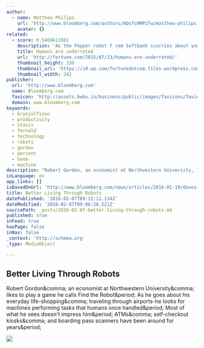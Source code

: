 ```yaml
---
author:
  - name: Matthew Philips
    url: 'http://www.bloomberg.com/authors/AQsfcHMPzTw/matthew-philips'
    avatar: {}
related:
  - score: 0.5466611981
    description: 'As the Pepper robot f rom Softbank scurries about your home or office, it reads your emotions by your words, tone of voice, facial expressions, and body language. It then responds in all those ways; its hands and posture in particular are remarkably expressive.'
    title: Humans are underrated
    url: 'http://fortune.com/2015/07/23/humans-are-underrated/'
    thumbnail_height: 330
    thumbnail_url: 'https://i0.wp.com/fortunedotcom.files.wordpress.com/2015/07/cov08_ainside.jpg?fit=440%2C330&quality=80&strip'
    thumbnail_width: 242
publisher:
  url: 'http://www.bloomberg.com'
  name: Bloomberg.com
  favicon: 'http://assets.bwbx.io/business/public/images/favicons/favicon-32x32-d2b81a9373.png'
  domain: www.bloomberg.com
keywords:
  - brynjolfsson
  - productivity
  - stasis
  - fernald
  - technology
  - robots
  - gordon
  - percent
  - boom
  - machine
description: "Robert Gordon, an economist at Northwestern University, likes to play a game he calls Find the Robot. As he goes about his everyday life-shopping, traveling through airports-he looks for machines performing tasks that humans once handled. Most of what he sees doesn't impress him. ATMs, self-checkout kiosks, and boarding pass scanners have been around for years."
inLanguage: en
app_links: []
isBasedOnUrl: 'http://www.bloomberg.com/news/articles/2016-01-19/davos-theme-better-living-through-robots'
title: Better Living Through Robots
datePublished: '2016-02-07T09:12:11.134Z'
dateModified: '2016-02-07T09:06:28.521Z'
sourcePath: _posts/2016-02-07-better-living-through-robots.md
published: true
inFeed: true
hasPage: false
inNav: false
_context: 'http://schema.org'
_type: MediaObject

---
```

<article style=""><h1>Better Living Through Robots</h1><p>Robert Gordon&amp;comma; an economist at Northwestern University&amp;comma; likes to play a game he calls Find the Robot&amp;period; As he goes about his everyday life-shopping&amp;comma; traveling through airports-he looks for machines performing tasks that humans once handled&amp;period; Most of what he sees doesn't impress him&amp;period; ATMs&amp;comma; self-checkout kiosks&amp;comma; and boarding pass scanners have been around for years&amp;period;</p><img src="http://assets.bwbx.io/images/ia3CqfJ9jiXc/v1/-1x-1.jpg" /></article>